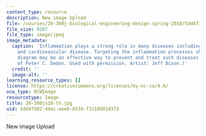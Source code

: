```yaml
---
content_type: resource
description: New image Upload
file: /courses/20-380j-biological-engineering-design-spring-2010/5dd4738249acaee68534f3118901d373_20-380js10-th.jpg
file_size: 9287
file_type: image/jpeg
image_metadata:
  caption: 'Inflammation plays a strong role in many diseases including cancer, diabetes
    and cardiovascular disease. Targeting the inflammation processes shown in this
    diagram may be an effective way to prevent and treat such diseases. (Image courtesy
    of Peter C. Dedon. Used with permission. Artist: Jeff Dixon.)'
  credit: ''
  image-alt: ''
learning_resource_types: []
license: https://creativecommons.org/licenses/by-nc-sa/4.0/
ocw_type: OCWImage
resourcetype: Image
title: 20-380js10-th.jpg
uid: 5dd47382-49ac-aee6-8534-f3118901d373
---
```

New image Upload
